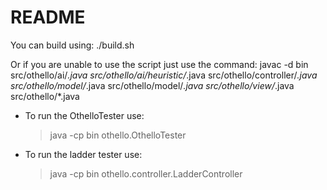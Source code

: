 README
======

You can build using:
./build.sh

Or if you are unable to use the script just use the command:
javac -d bin src/othello/ai/*.java src/othello/ai/heuristic/*.java src/othello/controller/*.java src/othello/model/*.java src/othello/model/*.java src/othello/view/*.java src/othello/*.java

* To run the OthelloTester use:
	> java -cp bin othello.OthelloTester

* To run the ladder tester use:
	> java -cp bin othello.controller.LadderController

